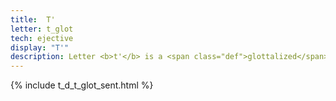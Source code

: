 ```yaml
---
title:  T'
letter: t_glot
tech: ejective
display: "T'"
description: Letter <b>t'</b> is a <span class="def">glottalized</span> or <span class="def"><a href="javascript:tech('ejective');">ejective</a></span> sound. It it pronounced like <b>t</b> except with the vocal folds tightly closed so that air is released with a sudden burst or popping sound. Tanacross <b>t'</b> occurs only at the beginning of a syllable.
---
```


{% include t_d_t_glot_sent.html %}	


			
						